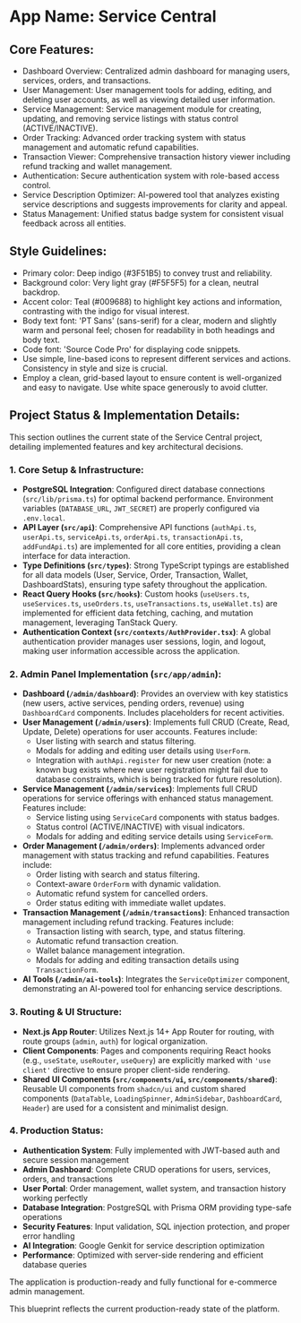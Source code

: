 # **App Name**: Service Central

## Core Features:

- Dashboard Overview: Centralized admin dashboard for managing users, services, orders, and transactions.
- User Management: User management tools for adding, editing, and deleting user accounts, as well as viewing detailed user information.
- Service Management: Service management module for creating, updating, and removing service listings with status control (ACTIVE/INACTIVE).
- Order Tracking: Advanced order tracking system with status management and automatic refund capabilities.
- Transaction Viewer: Comprehensive transaction history viewer including refund tracking and wallet management.
- Authentication: Secure authentication system with role-based access control.
- Service Description Optimizer: AI-powered tool that analyzes existing service descriptions and suggests improvements for clarity and appeal.
- Status Management: Unified status badge system for consistent visual feedback across all entities.

## Style Guidelines:

- Primary color: Deep indigo (#3F51B5) to convey trust and reliability.
- Background color: Very light gray (#F5F5F5) for a clean, neutral backdrop.
- Accent color: Teal (#009688) to highlight key actions and information, contrasting with the indigo for visual interest.
- Body text font: 'PT Sans' (sans-serif) for a clear, modern and slightly warm and personal feel; chosen for readability in both headings and body text.
- Code font: 'Source Code Pro' for displaying code snippets.
- Use simple, line-based icons to represent different services and actions. Consistency in style and size is crucial.
- Employ a clean, grid-based layout to ensure content is well-organized and easy to navigate. Use white space generously to avoid clutter.

## Project Status & Implementation Details:

This section outlines the current state of the Service Central project, detailing implemented features and key architectural decisions.

### 1. Core Setup & Infrastructure:
- **PostgreSQL Integration**: Configured direct database connections (`src/lib/prisma.ts`) for optimal backend performance. Environment variables (`DATABASE_URL`, `JWT_SECRET`) are properly configured via `.env.local`.
- **API Layer (`src/api`)**: Comprehensive API functions (`authApi.ts`, `userApi.ts`, `serviceApi.ts`, `orderApi.ts`, `transactionApi.ts`, `addFundApi.ts`) are implemented for all core entities, providing a clean interface for data interaction.
- **Type Definitions (`src/types`)**: Strong TypeScript typings are established for all data models (User, Service, Order, Transaction, Wallet, DashboardStats), ensuring type safety throughout the application.
- **React Query Hooks (`src/hooks`)**: Custom hooks (`useUsers.ts`, `useServices.ts`, `useOrders.ts`, `useTransactions.ts`, `useWallet.ts`) are implemented for efficient data fetching, caching, and mutation management, leveraging TanStack Query.
- **Authentication Context (`src/contexts/AuthProvider.tsx`)**: A global authentication provider manages user sessions, login, and logout, making user information accessible across the application.

### 2. Admin Panel Implementation (`src/app/admin`):
- **Dashboard (`/admin/dashboard`)**: Provides an overview with key statistics (new users, active services, pending orders, revenue) using `DashboardCard` components. Includes placeholders for recent activities.
- **User Management (`/admin/users`)**: Implements full CRUD (Create, Read, Update, Delete) operations for user accounts. Features include:
  - User listing with search and status filtering.
  - Modals for adding and editing user details using `UserForm`.
  - Integration with `authApi.register` for new user creation (note: a known bug exists where new user registration might fail due to database constraints, which is being tracked for future resolution).
- **Service Management (`/admin/services`)**: Implements full CRUD operations for service offerings with enhanced status management. Features include:
  - Service listing using `ServiceCard` components with status badges.
  - Status control (ACTIVE/INACTIVE) with visual indicators.
  - Modals for adding and editing service details using `ServiceForm`.
- **Order Management (`/admin/orders`)**: Implements advanced order management with status tracking and refund capabilities. Features include:
  - Order listing with search and status filtering.
  - Context-aware `OrderForm` with dynamic validation.
  - Automatic refund system for cancelled orders.
  - Order status editing with immediate wallet updates.
- **Transaction Management (`/admin/transactions`)**: Enhanced transaction management including refund tracking. Features include:
  - Transaction listing with search, type, and status filtering.
  - Automatic refund transaction creation.
  - Wallet balance management integration.
  - Modals for adding and editing transaction details using `TransactionForm`.
- **AI Tools (`/admin/ai-tools`)**: Integrates the `ServiceOptimizer` component, demonstrating an AI-powered tool for enhancing service descriptions.

### 3. Routing & UI Structure:
- **Next.js App Router**: Utilizes Next.js 14+ App Router for routing, with route groups (`admin`, `auth`) for logical organization.
- **Client Components**: Pages and components requiring React hooks (e.g., `useState`, `useRouter`, `useQuery`) are explicitly marked with `'use client'` directive to ensure proper client-side rendering.
- **Shared UI Components (`src/components/ui`, `src/components/shared`)**: Reusable UI components from `shadcn/ui` and custom shared components (`DataTable`, `LoadingSpinner`, `AdminSidebar`, `DashboardCard`, `Header`) are used for a consistent and minimalist design.

### 4. Production Status:
- **Authentication System**: Fully implemented with JWT-based auth and secure session management
- **Admin Dashboard**: Complete CRUD operations for users, services, orders, and transactions
- **User Portal**: Order management, wallet system, and transaction history working perfectly
- **Database Integration**: PostgreSQL with Prisma ORM providing type-safe operations
- **Security Features**: Input validation, SQL injection protection, and proper error handling
- **AI Integration**: Google Genkit for service description optimization
- **Performance**: Optimized with server-side rendering and efficient database queries

The application is production-ready and fully functional for e-commerce admin management.

This blueprint reflects the current production-ready state of the platform.